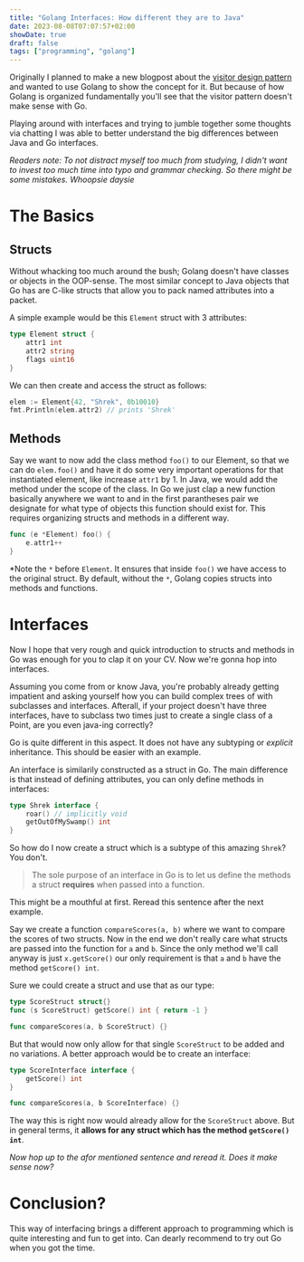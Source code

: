 ```yaml
---
title: "Golang Interfaces: How different they are to Java"
date: 2023-08-08T07:07:57+02:00
showDate: true
draft: false
tags: ["programming", "golang"]
---
```


Originally I planned to make a new blogpost about the [visitor design pattern](https://refactoring.guru/design-patterns/visitor) and wanted to use Golang to show the concept for it. But because of how Golang is organized fundamentally you'll see that the visitor pattern doesn't make sense with Go.

Playing around with interfaces and trying to jumble together some thoughts via chatting I was able to better understand the big differences between Java and Go interfaces.

*Readers note: To not distract myself too much from studying, I didn't want to invest too much time into typo and grammar checking. So there might be some mistakes. Whoopsie daysie*

# The Basics

## Structs

Without whacking too much around the bush; Golang doesn't have classes or objects in the OOP-sense. The most similar concept to Java objects that Go has are C-like structs that allow you to pack named attributes into a packet.

A simple example would be this `Element` struct with 3 attributes:
```go
type Element struct {
    attr1 int
    attr2 string
    flags uint16
}
```
We can then create and access the struct as follows:
```go
elem := Element{42, "Shrek", 0b10010}
fmt.Println(elem.attr2) // prints 'Shrek'
```

## Methods

Say we want to now add the class method `foo()` to our Element, so that we can do `elem.foo()` and have it do some very important operations for that instantiated element, like increase `attr1` by 1. In Java, we would add the method under the scope of the class. In Go we just clap a new function basically anywhere we want to and in the first parantheses pair we designate for what type of objects this function should exist for. This requires organizing structs and methods in a different way.

```go
func (e *Element) foo() {
	e.attr1++
}
```
*Note the `*` before `Element`. It ensures that inside `foo()` we have access to the original struct. By default, without the `*`, Golang copies structs into methods and functions.

# Interfaces

Now I hope that very rough and quick introduction to structs and methods in Go was enough for you to clap it on your CV. Now we're gonna hop into interfaces.

Assuming you come from or know Java, you're probably already getting impatient and asking yourself how you can build complex trees of with subclasses and interfaces. Afterall, if your project doesn't have three interfaces, have to subclass two times just to create a single class of a Point, are you even java-ing correctly?

Go is quite different in this aspect. It does not have any subtyping or *explicit* inheritance. This should be easier with an example.

An interface is similarily constructed as a struct in Go. The main difference is that instead of defining attributes, you can only define methods in interfaces:

```go
type Shrek interface {
    roar() // implicitly void
    getOutOfMySwamp() int
}
```

So how do I now create a struct which is a subtype of this amazing `Shrek`? You don't.

> The sole purpose of an interface in Go is to let us define the methods a struct **requires** when passed into a function.

This might be a mouthful at first. Reread this sentence after the next example.

Say we create a function `compareScores(a, b)` where we want to compare the scores of two structs. Now in the end we don't really care what structs are passed into the function for `a` and `b`. Since the only method we'll call anyway is just `x.getScore()` our only requirement is that `a` and `b` have the method `getScore() int`.

Sure we could create a struct and use that as our type:
```go
type ScoreStruct struct{}
func (s ScoreStruct) getScore() int { return -1 }

func compareScores(a, b ScoreStruct) {}
```

But that would now only allow for that single `ScoreStruct` to be added and no variations. A better approach would be to create an interface:

```go
type ScoreInterface interface {
    getScore() int
}

func compareScores(a, b ScoreInterface) {}
```

The way this is right now would already allow for the `ScoreStruct` above. But in general terms, it **allows for any struct which has the method `getScore() int`**.

*Now hop up to the afor mentioned sentence and reread it. Does it make sense now?*

# Conclusion?

This way of interfacing brings a different approach to programming which is quite interesting and fun to get into. Can dearly recommend to try out Go when you got the time.
